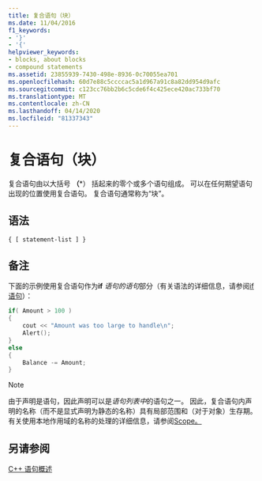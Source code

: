 ```yaml
---
title: 复合语句（块）
ms.date: 11/04/2016
f1_keywords:
- '}'
- '{'
helpviewer_keywords:
- blocks, about blocks
- compound statements
ms.assetid: 23855939-7430-498e-8936-0c70055ea701
ms.openlocfilehash: 60d7e88c5ccccac5a1d967a91c8a82dd954d9afc
ms.sourcegitcommit: c123cc76bb2b6c5cde6f4c425ece420ac733bf70
ms.translationtype: MT
ms.contentlocale: zh-CN
ms.lasthandoff: 04/14/2020
ms.locfileid: "81337343"
---
```

# <a name="compound-statements-blocks"></a>复合语句（块）

复合语句由以大括号 **（***） 括起来的零个或多个语句组成。 可以在任何期望语句出现的位置使用复合语句。 复合语句通常称为“块”。

## <a name="syntax"></a>语法

```
{ [ statement-list ] }
```

## <a name="remarks"></a>备注

下面的示例使用复合语句作为**if** *语句的语句*部分（有关语法的详细信息，请参阅[if 语句](../cpp/if-else-statement-cpp.md)）：

```cpp
if( Amount > 100 )
{
    cout << "Amount was too large to handle\n";
    Alert();
}
else
{
    Balance -= Amount;
}
```

> [!NOTE]
> 由于声明是语句，因此声明可以是*语句列表中*的语句之一。 因此，复合语句内声明的名称（而不是显式声明为静态的名称）具有局部范围和（对于对象）生存期。 有关使用本地作用域的名称的处理的详细信息，请参阅[Scope。](../cpp/scope-visual-cpp.md)

## <a name="see-also"></a>另请参阅

[C++ 语句概述](../cpp/overview-of-cpp-statements.md)
